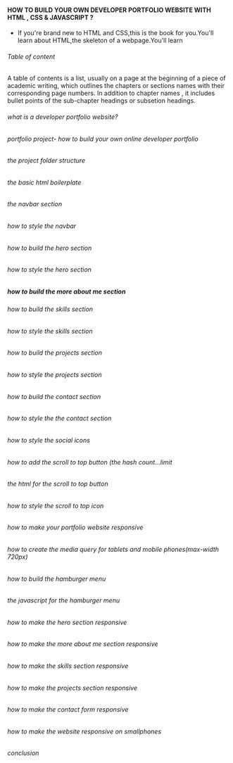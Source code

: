 #### HOW TO BUILD YOUR OWN DEVELOPER PORTFOLIO WEBSITE WITH  HTML , CSS  &  JAVASCRIPT ?

- If you're brand new to HTML and CSS,this is the book for you.You'll learn about HTML,the skeleton of a webpage.You'll learn 

###### Table of content
 A table of contents is a list, usually on a page at the beginning of a piece of academic writing, which outlines the chapters or sections names with their corresponding page numbers. In addition to chapter names , it includes bullet points of the sub-chapter headings or subsetion headings.

###### what is a developer portfolio website?

###### portfolio project- how to build your own online developer portfolio

###### the project folder structure

###### the basic html boilerplate

###### the navbar section

###### how to style the navbar

###### how to build the hero section

###### how to style the hero section

##### how to build the more about me section

###### how to build the skills section

###### how to style the skills section

###### how to build the projects section

###### how to style the projects section

###### how to build the contact section

###### how to style the the contact section

###### how to style the social icons 

###### how to add the scroll to top button (the hash count...limit

###### the html for the scroll to top button

###### how to style the scroll to top icon

###### how to make your portfolio website responsive

###### how to create the media query for tablets and mobile phones(max-width 720px)

###### how to build the hamburger menu

###### the javascript for the hamburger menu

###### how to make the hero section responsive

###### how to make the more about me section responsive

###### how to make the skills section responsive

###### how to make the projects section responsive

###### how to make the contact form responsive

###### how to make the website responsive on smallphones

###### conclusion


